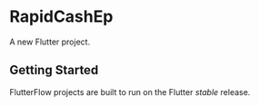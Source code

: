 # RapidCashEp

A new Flutter project.

## Getting Started

FlutterFlow projects are built to run on the Flutter _stable_ release.
